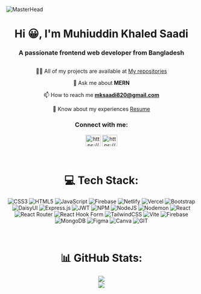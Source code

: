![MasterHead](https://user-images.githubusercontent.com/74038190/225813708-98b745f2-7d22-48cf-9150-083f1b00d6c9.gif)
<h1 align="center">Hi 😀, I'm Muhiuddin Khaled Saadi</h1>
<h3 align="center">A passionate frontend web developer from Bangladesh</h3>

<p align="center"> <a href="https://twitter.com/" target="blank"><img src="https://img.shields.io/twitter/follow/?logo=twitter&style=for-the-badge" alt="" /></a> </p>

<div  align="center">
  
 👨‍💻 All of my projects are available at [My repositories](https://github.com/mk-saadi?tab=repositories)

 💬 Ask me about **MERN**

 📫 How to reach me **mksaadi820@gmail.com**

 📄 Know about my experiences [Resume](https://drive.google.com/file/d/1yhUhpKXJChBy-GnahzWk3uvBU9MMmSlF/view?usp=sharing)
</div>


<h3 align="center">Connect with me:</h3>
<p align="center">
<a href="https://linkedin.com/in/https://www.linkedin.com/in/mk-saadi-46a0aa242/" target="blank"><img align="center" src="https://raw.githubusercontent.com/rahuldkjain/github-profile-readme-generator/master/src/images/icons/Social/linked-in-alt.svg" alt="https://www.linkedin.com/in/mk-saadi-46a0aa242/" height="30" width="40" /></a>
<a href="https://stackoverflow.com/users/https://stackoverflow.com/users/21504437/mksaadi8" target="blank"><img align="center" src="https://raw.githubusercontent.com/rahuldkjain/github-profile-readme-generator/master/src/images/icons/Social/stack-overflow.svg" alt="https://stackoverflow.com/users/21504437/mksaadi8" height="30" width="40" /></a>
</p>

<br/>

<div  align="center">
  
# 💻 Tech Stack:
![CSS3](https://img.shields.io/badge/css3-%231572B6.svg?style=for-the-badge&logo=css3&logoColor=white) ![HTML5](https://img.shields.io/badge/html5-%23E34F26.svg?style=for-the-badge&logo=html5&logoColor=white) ![JavaScript](https://img.shields.io/badge/javascript-%23323330.svg?style=for-the-badge&logo=javascript&logoColor=%23F7DF1E) ![Firebase](https://img.shields.io/badge/firebase-%23039BE5.svg?style=for-the-badge&logo=firebase) ![Netlify](https://img.shields.io/badge/netlify-%23000000.svg?style=for-the-badge&logo=netlify&logoColor=#00C7B7) ![Vercel](https://img.shields.io/badge/vercel-%23000000.svg?style=for-the-badge&logo=vercel&logoColor=white) ![Bootstrap](https://img.shields.io/badge/bootstrap-%238511FA.svg?style=for-the-badge&logo=bootstrap&logoColor=white) ![DaisyUI](https://img.shields.io/badge/daisyui-5A0EF8?style=for-the-badge&logo=daisyui&logoColor=white) ![Express.js](https://img.shields.io/badge/express.js-%23404d59.svg?style=for-the-badge&logo=express&logoColor=%2361DAFB) ![JWT](https://img.shields.io/badge/JWT-black?style=for-the-badge&logo=JSON%20web%20tokens) ![NPM](https://img.shields.io/badge/NPM-%23CB3837.svg?style=for-the-badge&logo=npm&logoColor=white) ![NodeJS](https://img.shields.io/badge/node.js-6DA55F?style=for-the-badge&logo=node.js&logoColor=white) ![Nodemon](https://img.shields.io/badge/NODEMON-%23323330.svg?style=for-the-badge&logo=nodemon&logoColor=%BBDEAD) ![React](https://img.shields.io/badge/react-%2320232a.svg?style=for-the-badge&logo=react&logoColor=%2361DAFB) ![React Router](https://img.shields.io/badge/React_Router-CA4245?style=for-the-badge&logo=react-router&logoColor=white) ![React Hook Form](https://img.shields.io/badge/React%20Hook%20Form-%23EC5990.svg?style=for-the-badge&logo=reacthookform&logoColor=white) ![TailwindCSS](https://img.shields.io/badge/tailwindcss-%2338B2AC.svg?style=for-the-badge&logo=tailwind-css&logoColor=white) ![Vite](https://img.shields.io/badge/vite-%23646CFF.svg?style=for-the-badge&logo=vite&logoColor=white) ![Firebase](https://img.shields.io/badge/Firebase-039BE5?style=for-the-badge&logo=Firebase&logoColor=white) ![MongoDB](https://img.shields.io/badge/MongoDB-%234ea94b.svg?style=for-the-badge&logo=mongodb&logoColor=white) ![Figma](https://img.shields.io/badge/figma-%23F24E1E.svg?style=for-the-badge&logo=figma&logoColor=white) ![Canva](https://img.shields.io/badge/Canva-%2300C4CC.svg?style=for-the-badge&logo=Canva&logoColor=white) ![GIT](https://img.shields.io/badge/Git-fc6d26?style=for-the-badge&logo=git&logoColor=white)

</div>

<br/>

<div  align="center">
  
# 📊 GitHub Stats:
<!-- ![](https://github-readme-stats.vercel.app/api?username=mk-saadi&theme=gruvbox&hide_border=true&include_all_commits=true&count_private=true) -->
![](https://github-readme-streak-stats.herokuapp.com/?user=mk-saadi&theme=gruvbox&hide_border=true_private=true)<br/>
![](https://github-readme-stats.vercel.app/api/top-langs/?username=mk-saadi&theme=gruvbox&hide_border=true&include_all_commits=true&count_private=true&layout=compact)

</div>

<br/>

<!-- [![](https://visitcount.itsvg.in/api?id=mk-saadi&label=Profile%20Views&color=0&icon=5&pretty=true)](https://visitcount.itsvg.in) -->
